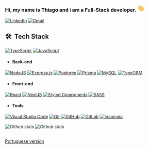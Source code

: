 <p align="center">
 
   ### Hi, my name is Thiago and i am a Full-Stack developer. <img src="./hi.gif" width="24">
  
  <a href="https://www.linkedin.com/in/ramos-thiago/">![LinkedIn](https://img.shields.io/badge/linkedin-%230077B5.svg?style=for-the-badge&logo=linkedin&logoColor=white)</a>
  <a href="mailto:thiagoramos753@gmail.com">![Gmail](https://img.shields.io/badge/Gmail-D14836?style=for-the-badge&logo=gmail&logoColor=white)</a>
</p>


<div>
 <div align="left">
  <h2>🛠 &nbsp;Tech Stack</h2>

  <a href="https://www.typescriptlang.org/">![TypeScript](https://img.shields.io/badge/typescript-%23007ACC.svg?style=for-the-badge&logo=typescript&logoColor=white)</a>
  <a href="https://developer.mozilla.org/pt-BR/docs/Web/JavaScript">![JavaScript](https://img.shields.io/badge/javascript-%23323330.svg?&style=for-the-badge&logo=javascript&logoColor=%23F7DF1E)</a>

  - #### Back-end
  <a href="https://nodejs.org/">![NodeJS](https://img.shields.io/badge/Node.js-6DA55F?style=for-the-badge&logo=node.js&logoColor=white)</a>
  <a href="https://expressjs.com/pt-br/">![Express.js](https://img.shields.io/badge/Express.js-%23404d59.svg?style=for-the-badge&logo=express&logoColor=%2361DAFB)</a>
  <a href="https://www.postgresql.org/">![Postgres](https://img.shields.io/badge/Postgres-%23316192.svg?style=for-the-badge&logo=postgresql&logoColor=white)</a>
  <a href="https://www.prisma.io/">![Prisma](https://img.shields.io/badge/Prisma-52B0E7?style=for-the-badge&logo=Prisma&logoColor=white)</a>
  <a href="https://www.mysql.com/">![MySQL](https://img.shields.io/badge/MySql-%2300f.svg?style=for-the-badge&logo=mysql&logoColor=white)</a>
  <a href="https://typeorm.io/">![TypeORM](https://img.shields.io/badge/TypeORM-EE2804?style=for-the-badge&logo=TypeORM&logoColor=EE2804)</a>

  - #### Front-end
  <a href="https://reactjs.org/">![React](https://img.shields.io/badge/React-%2320232a.svg?style=for-the-badge&logo=react&logoColor=%2361DAFB)</a>
  <a href="https://nextjs.org/">![NextJS](https://img.shields.io/badge/Next-black?style=for-the-badge&logo=next.js&logoColor=white)</a>
  <a href="https://styled-components.com/">![Styled Components](https://img.shields.io/badge/Styled--components-DB7093?style=for-the-badge&logo=styled-components&logoColor=white)</a>
  <a href="https://sass-lang.com/">![SASS](https://img.shields.io/badge/SASS-hotpink.svg?style=for-the-badge&logo=SASS&logoColor=white)</a>
  
  - #### Tools
  <a href="https://code.visualstudio.com/">![Visual Studio Code](https://img.shields.io/badge/Visual%20Studio%20Code-0078d7.svg?style=for-the-badge&logo=visual-studio-code&logoColor=white)</a>
  <a href="https://git-scm.com/">![Git](https://img.shields.io/badge/git-%23F05033.svg?&style=for-the-badge&logo=git&logoColor=white)</a>
  <a href="https://github.com/">![GitHub](https://img.shields.io/badge/github-%23121011.svg?style=for-the-badge&logo=github&logoColor=white)</a>
  <a href="https://about.gitlab.com/">![GitLab](https://img.shields.io/badge/gitlab-%23181717.svg?style=for-the-badge&logo=gitlab&logoColor=white)</a>
  <a href="https://insomnia.rest/">![Insomnia](https://img.shields.io/badge/Insomnia-black?style=for-the-badge&logo=insomnia&logoColor=5849BE)</a>
 </div> 
  
 <div align="left">
   
   <img src="https://github-readme-stats.vercel.app/api?username=ThiagoDeJesus&show_icons=true&show=contribs,prs&cache_seconds=86400&theme=dracula" alt="Github stats" align="center" height="200" />
   
   <img src="https://github-readme-stats.vercel.app/api/top-langs/?username=ThiagoDeJesus&layout=compact&theme=dracula&langs_count=8" alt="Github stats" align="center" height="200" />

 </div>
</div>

<br>

<a href="./README.md">Portuguese version</a>
